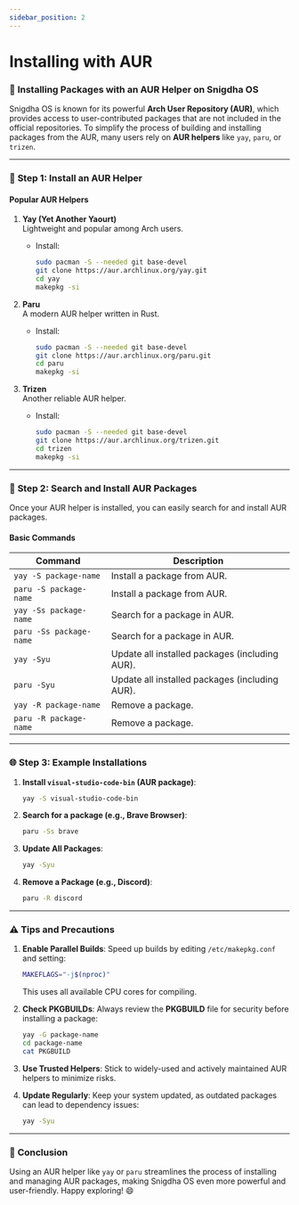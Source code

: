 ```yaml
---
sidebar_position: 2
---
```

# Installing with AUR

### 🌟 **Installing Packages with an AUR Helper on Snigdha OS**

Snigdha OS is known for its powerful **Arch User Repository (AUR)**, which provides access to user-contributed packages that are not included in the official repositories. To simplify the process of building and installing packages from the AUR, many users rely on **AUR helpers** like `yay`, `paru`, or `trizen`.

---

### 🔧 **Step 1: Install an AUR Helper**

#### **Popular AUR Helpers**
1. **Yay (Yet Another Yaourt)**  
   Lightweight and popular among Arch users.
   - Install:
     ```bash
     sudo pacman -S --needed git base-devel
     git clone https://aur.archlinux.org/yay.git
     cd yay
     makepkg -si
     ```

2. **Paru**  
   A modern AUR helper written in Rust.
   - Install:
     ```bash
     sudo pacman -S --needed git base-devel
     git clone https://aur.archlinux.org/paru.git
     cd paru
     makepkg -si
     ```

3. **Trizen**  
   Another reliable AUR helper.
   - Install:
     ```bash
     sudo pacman -S --needed git base-devel
     git clone https://aur.archlinux.org/trizen.git
     cd trizen
     makepkg -si
     ```

---

### 🌟 **Step 2: Search and Install AUR Packages**

Once your AUR helper is installed, you can easily search for and install AUR packages.

#### **Basic Commands**
| **Command**                     | **Description**                          |
|----------------------------------|------------------------------------------|
| `yay -S package-name`           | Install a package from AUR.             |
| `paru -S package-name`          | Install a package from AUR.             |
| `yay -Ss package-name`          | Search for a package in AUR.            |
| `paru -Ss package-name`         | Search for a package in AUR.            |
| `yay -Syu`                      | Update all installed packages (including AUR). |
| `paru -Syu`                     | Update all installed packages (including AUR). |
| `yay -R package-name`           | Remove a package.                       |
| `paru -R package-name`          | Remove a package.                       |

---

### 🌐 **Step 3: Example Installations**

1. **Install `visual-studio-code-bin` (AUR package)**:
   ```bash
   yay -S visual-studio-code-bin
   ```

2. **Search for a package (e.g., Brave Browser)**:
   ```bash
   paru -Ss brave
   ```

3. **Update All Packages**:
   ```bash
   yay -Syu
   ```

4. **Remove a Package (e.g., Discord)**:
   ```bash
   paru -R discord
   ```

---

### ⚠️ **Tips and Precautions**

1. **Enable Parallel Builds**: Speed up builds by editing `/etc/makepkg.conf` and setting:
   ```bash
   MAKEFLAGS="-j$(nproc)"
   ```
   This uses all available CPU cores for compiling.

2. **Check PKGBUILDs**: Always review the **PKGBUILD** file for security before installing a package:
   ```bash
   yay -G package-name
   cd package-name
   cat PKGBUILD
   ```

3. **Use Trusted Helpers**: Stick to widely-used and actively maintained AUR helpers to minimize risks.

4. **Update Regularly**: Keep your system updated, as outdated packages can lead to dependency issues:
   ```bash
   yay -Syu
   ```

---

### 🚀 **Conclusion**

Using an AUR helper like `yay` or `paru` streamlines the process of installing and managing AUR packages, making Snigdha OS even more powerful and user-friendly. Happy exploring! 😄